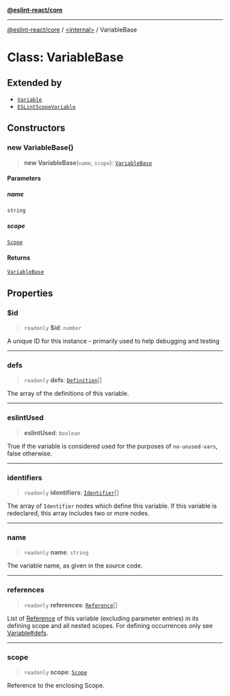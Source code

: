 [**@eslint-react/core**](../../README.md)

***

[@eslint-react/core](../../README.md) / [\<internal\>](../README.md) / VariableBase

# Class: VariableBase

## Extended by

- [`Variable`](Variable.md)
- [`ESLintScopeVariable`](ESLintScopeVariable.md)

## Constructors

### new VariableBase()

> **new VariableBase**(`name`, `scope`): [`VariableBase`](VariableBase.md)

#### Parameters

##### name

`string`

##### scope

[`Scope`](../type-aliases/Scope.md)

#### Returns

[`VariableBase`](VariableBase.md)

## Properties

### $id

> `readonly` **$id**: `number`

A unique ID for this instance - primarily used to help debugging and testing

***

### defs

> `readonly` **defs**: [`Definition`](../type-aliases/Definition.md)[]

The array of the definitions of this variable.

***

### eslintUsed

> **eslintUsed**: `boolean`

True if the variable is considered used for the purposes of `no-unused-vars`, false otherwise.

***

### identifiers

> `readonly` **identifiers**: [`Identifier`](../interfaces/Identifier.md)[]

The array of `Identifier` nodes which define this variable.
If this variable is redeclared, this array includes two or more nodes.

***

### name

> `readonly` **name**: `string`

The variable name, as given in the source code.

***

### references

> `readonly` **references**: [`Reference`](Reference.md)[]

List of [Reference](Reference.md) of this variable (excluding parameter entries)  in its defining scope and all nested scopes.
For defining occurrences only see [Variable#defs](Variable.md#defs).

***

### scope

> `readonly` **scope**: [`Scope`](../type-aliases/Scope.md)

Reference to the enclosing Scope.
